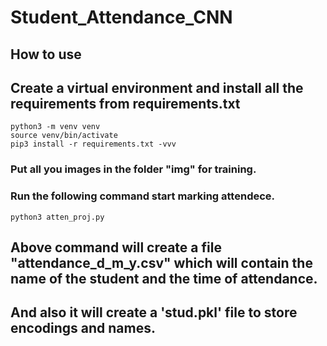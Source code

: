 # Student_Attendance_CNN

## How to use

## Create a virtual environment and install all the requirements from requirements.txt
```
python3 -m venv venv
source venv/bin/activate
pip3 install -r requirements.txt -vvv
```

### Put all you images in the folder "img" for training.

### Run the following command start marking attendece.

```
python3 atten_proj.py
```

## Above command will create a file "attendance_d_m_y.csv" which will contain the name of the student and the time of attendance.

## And also it will create a 'stud.pkl' file to store encodings and names.